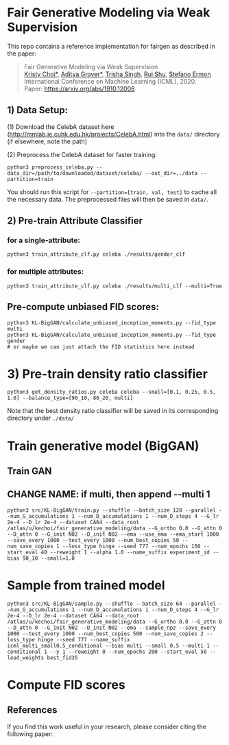 # Fair Generative Modeling via Weak Supervision
This repo contains a reference implementation for fairgen as described in the paper:
> Fair Generative Modeling via Weak Supervision </br>
> [Kristy Choi*](http://kristychoi.com/), [Aditya Grover*](http://aditya-grover.github.io/), [Trisha Singh](https://profiles.stanford.edu/trisha-singh), [Rui Shu](http://ruishu.io/about/), [Stefano Ermon](https://cs.stanford.edu/~ermon/) </br>
> International Conference on Machine Learning (ICML), 2020. </br>
> Paper: https://arxiv.org/abs/1910.12008 </br>


## 1) Data Setup:
(1) Download the CelebA dataset here (http://mmlab.ie.cuhk.edu.hk/projects/CelebA.html) into the `data/` directory (if elsewhere, note the path)

(2) Preprocess the CelebA dataset for faster training:
```
python3 preprocess_celeba.py --data_dir=/path/to/downloaded/dataset/celeba/ --out_dir=../data --partition=train
```

You should run this script for `--partition=[train, val, test]` to cache all the necessary data. The preprocessed files will then be saved in `data/`.


## 2) Pre-train Attribute Classifier
### for a single-attribute:
```
python3 train_attribute_clf.py celeba ./results/gender_clf
```

### for multiple attributes:
```
python3 train_attribute_clf.py celeba ./results/multi_clf --multi=True
```

## Pre-compute unbiased FID scores:
```
python3 KL-BigGAN/calculate_unbiased_inception_moments.py --fid_type multi
python3 KL-BigGAN/calculate_unbiased_inception_moments.py --fid_type gender
# or maybe we can just attach the FID statistics here instead
```


# 3) Pre-train density ratio classifier
```
python3 get_density_ratios.py celeba celeba --small=[0.1, 0.25, 0.5, 1.0] --balance_type=[90_10, 80_20, multi]
```
Note that the best density ratio classifier will be saved in its corresponding directory under `./data/`


# Train generative model (BigGAN)
## Train GAN
## CHANGE NAME: if multi, then append --multi 1

```
python3 src/KL-BigGAN/train.py --shuffle --batch_size 128 --parallel --num_G_accumulations 1 --num_D_accumulations 1 --num_D_steps 4 --G_lr 2e-4 --D_lr 2e-4 --dataset CA64 --data_root /atlas/u/kechoi/fair_generative_modeling/data --G_ortho 0.0 --G_attn 0 --D_attn 0 --G_init N02 --D_init N02 --ema --use_ema --ema_start 1000 --save_every 1000 --test_every 1000 --num_best_copies 50 --num_save_copies 1 --loss_type hinge --seed 777 --num_epochs 150 --start_eval 40 --reweight 1 --alpha 1.0 --name_suffix experiment_id --bias 90_10 --small=1.0
```


# Sample from trained model
```
python3 src/KL-BigGAN/sample.py --shuffle --batch_size 64 --parallel --num_G_accumulations 1 --num_D_accumulations 1 --num_D_steps 4 --G_lr 2e-4 --D_lr 2e-4 --dataset CA64 --data_root /atlas/u/kechoi/fair_generative_modeling/data --G_ortho 0.0 --G_attn 0 --D_attn 0 --G_init N02 --D_init N02 --ema --sample_npz --save_every 1000 --test_every 1000 --num_best_copies 500 --num_save_copies 2 --loss_type hinge --seed 777 --name_suffix icml_multi_small0.5_conditional --bias multi --small 0.5 --multi 1 --conditional 1 --y 1 --reweight 0 --num_epochs 200 --start_eval 50 --load_weights best_fid35
```

# Compute FID scores


## References
If you find this work useful in your research, please consider citing the following paper:
